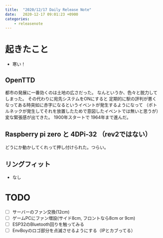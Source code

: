 ```yaml
---
title:  "2020/12/17 Daily Release Note"
date:   2020-12-17 09:01:23 +0900
categories:
	- releasenote
---
```

# 起きたこと

* 寒い！

## OpenTTD

都市の発展に一番効くのは土地の広さだった。
なんというか、色々と脱力してしまった。 その代わりに宛先システムをONにすると
定期的に駅の評判が悪くなってある時突如に赤字になるというイベントが発生するようになって
（ボトルネックが発生してそれを放置したためで意図したイベントでは無いと思うが）
変な緊張感が出てきた。 1900年スタートで 1964年まで進んだ。

## Raspberry pi zero と 4DPi-32 （rev2ではない）

どうにか動かしてくれって押し付けられた。つらい。

## リングフィット

* なし

# TODO 

- [ ] サーバーのファン交換(12cm)
- [ ] ゲームPCにファン増設(サイド8cm, フロントなら8cm or 9cm)
- [ ] ESP32のBluetooth回りを触ってみる
- [ ] EnvBoyのロゴ部分を点滅させるようにする（IPとカブってる）